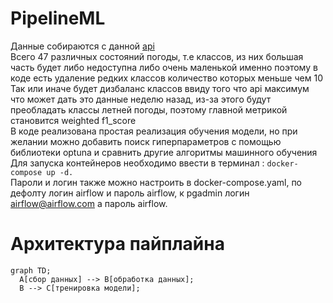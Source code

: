# PipelineML
Данные собираются с данной [api](https://www.weatherapi.com/)  
Всего 47 различных состояний погоды, т.е классов, из них большая часть будет либо недоступна либо очень маленькой именно поэтому в коде есть удаление редких классов количество которых меньше чем 10  
Так или иначе будет дизбаланс классов ввиду того что api максимум что может дать это данные неделю назад, из-за этого будут преобладать классы летней погоды, поэтому главной метрикой становится weighted f1_score  
В коде реализована простая реализация обучения модели, но при желании можно добавить поиск гиперпараметров с помощью библиотеки optuna и сравнить другие алгоритмы машинного обучения  
Для запуска контейнеров необходимо ввести в терминал :
```docker-compose up -d.```  
Пароли и логин также можно настроить в docker-compose.yaml, по дефолту логин airflow и пароль airflow, к pgadmin логин airflow@airflow.com а пароль airflow.
# Архитектура пайплайна
```mermaid
graph TD;
  A[сбор данных] --> B[обработка данных];
  B --> C[тренировка модели];
```
